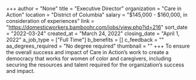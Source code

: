 +++
author = "None"
title = "Executive Director"
organization = "Care in Action"
location = "District of Columbia"
salary = "$145,000 - $160,000, in consideration of experiences"
link = "https://domesticworkers.bamboohr.com/jobs/view.php?id=216"
sort_date = "2022-03-24"
created_at = "March 24, 2022"
closing_date = "April 1, 2022"
a_job_type = ["Full Time"]
b_benefits = []
c_feedback = ""
aa_degrees_required = "No degree required"
thumbnail = ""
+++
To ensure the overall success and impact of Care in Action’s work to create a democracy that works for women of color and caregivers, including securing the resources and talent required for the organization’s success and impact.